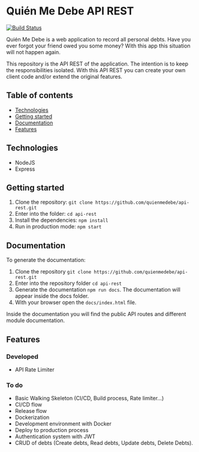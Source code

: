 # Quién Me Debe API REST

[![Build Status](https://travis-ci.com/quienmedebe/api-rest.svg?branch=master)](https://travis-ci.com/quienmedebe/api-rest)

Quién Me Debe is a web application to record all personal debts. Have you ever forgot your friend owed you some money? With this app this situation will not happen again.

This repository is the API REST of the application. The intention is to keep the responsibilities isolated. With this API REST you can create your own client code and/or extend the original features.

## Table of contents

- [Technologies](#technologies)
- [Getting started](#getting-started)
- [Documentation](#documentation)
- [Features](#features)

## Technologies

- NodeJS
- Express

## Getting started

1. Clone the repository: `git clone https://github.com/quienmedebe/api-rest.git`
2. Enter into the folder: `cd api-rest`
3. Install the dependencies: `npm install`
4. Run in production mode: `npm start`

## Documentation

To generate the documentation:

1. Clone the repository `git clone https://github.com/quienmedebe/api-rest.git`
2. Enter into the repository folder `cd api-rest`
3. Generate the documentation `npm run docs`. The documentation will appear inside the docs folder.
4. With your browser open the `docs/index.html` file.

Inside the documentation you will find the public API routes and different module documentation.

## Features

### Developed

- API Rate Limiter

### To do

- Basic Walking Skeleton (CI/CD, Build process, Rate limiter...)
- CI/CD flow
- Release flow
- Dockerization
- Development environment with Docker
- Deploy to production process
- Authentication system with JWT
- CRUD of debts (Create debts, Read debts, Update debts, Delete Debts).
